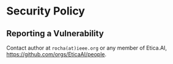 # Security Policy

<!--
## Supported Versions

Use this section to tell people about which versions of your project are
currently being supported with security updates.

| Version | Supported          |
| ------- | ------------------ |
| 5.1.x   | :white_check_mark: |
| 5.0.x   | :x:                |
| 4.0.x   | :white_check_mark: |
| < 4.0   | :x:                |

-->

## Reporting a Vulnerability

Contact author at `rocha(at)ieee.org` or any member of Etica.AI,
<https://github.com/orgs/EticaAI/people>.